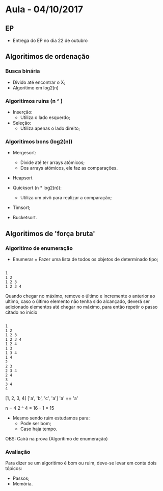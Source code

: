 # Aula - 04/10/2017

## EP
* Entrega do EP no dia 22 de outubro

## Algoritimos de ordenação

### Busca binária
* Divido até encontrar o X;
* Algoritimo em log2(n)

### Algoritimos ruins (n ^ )
* Inserção:
    * Utiliza o lado esquerdo;
* Seleção:
    * Utiliza apenas o lado direito;

### Algoritimos bons (log2(n))
* Mergesort:
    * Divide até ter arrays atómicos;
    * Dos arrays atómicos, ele faz as comparações.
* Heapsort
* Quicksort (n * log2(n)):
    * Utiliza um pivô para realizar a comparação;

* Timsort;
* Bucketsort.

## Algoritimos de 'força bruta'

### Algoritimo de enumeração
* Enumerar = Fazer uma lista de todos os objetos de determinado tipo;

<code>
1
1 2
1 2 3
1 2 3 4
</code>

Quando chegar no máximo, remove o último e incremente o anterior ao ultimo, caso o último elemento não tenha sido alcançado, deverá ser adicionado elementos até chegar no máximo, para então repetir o passo citado no inicio

<code>
1
1 2
1 2 3
1 2 3 4
1 2 4
1 3
1 3 4
1 4
2
2 3 
2 3 4
2 4
3
3 4
4
</code>

[1, 2, 3, 4]
['a', 'b', 'c', 'a']
'a' == 'a'

n = 4
2 ^ 4 = 16 - 1 = 15

* Mesmo sendo ruim estudamos para:
    * Pode ser bom;
    * Caso haja tempo.

OBS: Cairá na prova (Algoritimo de enumeração)

### Avaliação
Para dizer se um algoritimo é bom ou ruim, deve-se levar em conta dois tópicos:
* Passos;
* Memória.